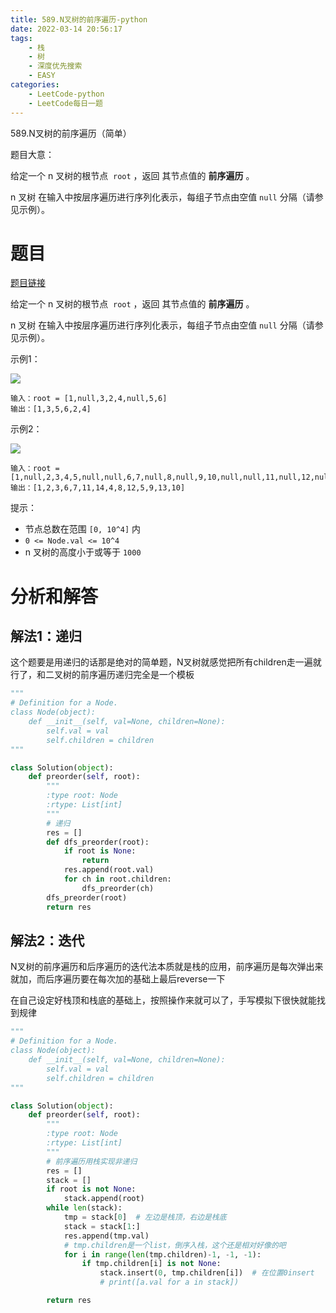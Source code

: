 ```yaml
---
title: 589.N叉树的前序遍历-python
date: 2022-03-14 20:56:17
tags:
    - 栈
    - 树
    - 深度优先搜索
    - EASY
categories:
	- LeetCode-python
	- LeetCode每日一题
---
```


589.N叉树的前序遍历（简单）

题目大意：

给定一个 n 叉树的根节点  ```root``` ，返回 其节点值的 **前序遍历** 。

n 叉树 在输入中按层序遍历进行序列化表示，每组子节点由空值 ```null``` 分隔（请参见示例）。

<!--more-->

# 题目

[题目链接](https://leetcode-cn.com/problems/n-ary-tree-preorder-traversal/)

给定一个 n 叉树的根节点  ```root``` ，返回 其节点值的 **前序遍历** 。

n 叉树 在输入中按层序遍历进行序列化表示，每组子节点由空值 ```null``` 分隔（请参见示例）。

示例1：

![](http://yixuan004.oss-cn-hangzhou.aliyuncs.com/img/2022-03-14-21-13-50.png)
```
输入：root = [1,null,3,2,4,null,5,6]
输出：[1,3,5,6,2,4]
```

示例2：

![](http://yixuan004.oss-cn-hangzhou.aliyuncs.com/img/2022-03-14-21-14-19.png)
```
输入：root = [1,null,2,3,4,5,null,null,6,7,null,8,null,9,10,null,null,11,null,12,null,13,null,null,14]
输出：[1,2,3,6,7,11,14,4,8,12,5,9,13,10]
```

提示：
- 节点总数在范围 ```[0, 10^4]``` 内
- ```0 <= Node.val <= 10^4```
- n 叉树的高度小于或等于 ```1000```


# 分析和解答

## 解法1：递归

这个题要是用递归的话那是绝对的简单题，N叉树就感觉把所有children走一遍就行了，和二叉树的前序遍历递归完全是一个模板

```python
"""
# Definition for a Node.
class Node(object):
    def __init__(self, val=None, children=None):
        self.val = val
        self.children = children
"""

class Solution(object):
    def preorder(self, root):
        """
        :type root: Node
        :rtype: List[int]
        """
        # 递归
        res = []
        def dfs_preorder(root):
            if root is None:
                return
            res.append(root.val)
            for ch in root.children:
                dfs_preorder(ch)     
        dfs_preorder(root)
        return res
```


## 解法2：迭代

N叉树的前序遍历和后序遍历的迭代法本质就是栈的应用，前序遍历是每次弹出来就加，而后序遍历要在每次加的基础上最后reverse一下

在自己设定好栈顶和栈底的基础上，按照操作来就可以了，手写模拟下很快就能找到规律

```python
"""
# Definition for a Node.
class Node(object):
    def __init__(self, val=None, children=None):
        self.val = val
        self.children = children
"""

class Solution(object):
    def preorder(self, root):
        """
        :type root: Node
        :rtype: List[int]
        """
        # 前序遍历用栈实现非递归
        res = []
        stack = []
        if root is not None:
            stack.append(root)
        while len(stack):
            tmp = stack[0]  # 左边是栈顶，右边是栈底
            stack = stack[1:]
            res.append(tmp.val)
            # tmp.children是一个list，倒序入栈，这个还是相对好像的吧
            for i in range(len(tmp.children)-1, -1, -1):
                if tmp.children[i] is not None:
                    stack.insert(0, tmp.children[i])  # 在位置0insert
                    # print([a.val for a in stack])

        return res
```